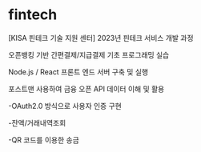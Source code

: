 # fintech
[KISA 핀테크 기술 지원 센터] 2023년 핀테크 서비스 개발 과정

오픈뱅킹 기반 간편결제/지급결제 기초 프로그래밍 실습

Node.js / React 프론트 엔드 서버 구축 및 실행

포스트맨 사용하여 금융 오픈 API 데이터 이해 및 활용

-OAuth2.0 방식으로 사용자 인증 구현

-잔액/거래내역조회

-QR 코드를 이용한 송금
